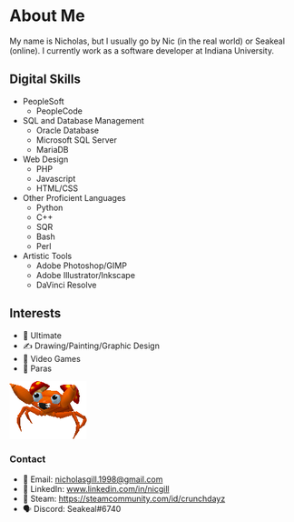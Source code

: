 # About Me

My name is Nicholas, but I usually go by Nic (in the real world) or Seakeal (online). I currently work as a software developer at Indiana University.

## Digital Skills
- PeopleSoft
  - PeopleCode
- SQL and Database Management
  - Oracle Database
  - Microsoft SQL Server
  - MariaDB
- Web Design
  - PHP
  - Javascript
  - HTML/CSS
- Other Proficient Languages
  - Python
  - C++
  - SQR
  - Bash
  - Perl
- Artistic Tools
  - Adobe Photoshop/GIMP
  - Adobe Illustrator/Inkscape
  - DaVinci Resolve

## Interests
- 🥏 Ultimate
- ✍️ Drawing/Painting/Graphic Design
- 🧙 Video Games
- 🍄 Paras

![Image Lost](paras.webp)
  
### Contact
- 📧 Email: nicholasgill.1998@gmail.com
- 💼 LinkedIn: www.linkedin.com/in/nicgill
- 🚂 Steam: https://steamcommunity.com/id/crunchdayz
- 🗣️ Discord: Seakeal#6740
